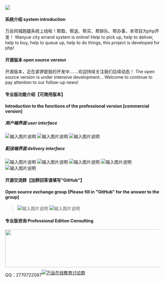 
 [![](https://img.shields.io/badge/QQ%E7%BE%A4-995910672-green)](https://qm.qq.com/cgi-bin/qm/qr?k=JShAyXeoKqg2lWFEUSElxELImhjeMG4y&jump_from=webapi)


#### 系统介绍 system introduction
万岳同城跑腿系统上线啦！帮取、帮送、帮买、帮排队、帮办事，本项目为php开发！
Wanyue city errand system is online! Help to pick up, help to deliver, help to buy, help to queue up, help to do things, this project is developed for php!

#### 开源版本 open source version
开源版本，正在紧锣密鼓的开发中.......欢迎持续关注我们后续动态！
The open source version is under intensive development... Welcome to continue to pay attention to our follow-up news!


#### 专业版功能介绍【可商用版本】
#### Introduction to the functions of the professional version [commercial version]

##### 用户端界面 user interface
![输入图片说明](https://gitee.com/WanYueKeJi_343188225/city-running-system/raw/master/%E7%94%A8%E6%88%B7%E7%AB%AF/%E5%BE%AE%E4%BF%A1%E6%88%AA%E5%9B%BE_20220128100637.png)
![输入图片说明](https://gitee.com/WanYueKeJi_343188225/city-running-system/raw/master/%E7%94%A8%E6%88%B7%E7%AB%AF/%E5%BE%AE%E4%BF%A1%E6%88%AA%E5%9B%BE_20220128100721.png)
![输入图片说明](https://gitee.com/WanYueKeJi_343188225/city-running-system/raw/master/%E7%94%A8%E6%88%B7%E7%AB%AF/%E5%BE%AE%E4%BF%A1%E6%88%AA%E5%9B%BE_20220128100732.png)

##### 配送端界面 delivery interface
![输入图片说明](https://gitee.com/WanYueKeJi_343188225/city-running-system/raw/master/%E9%85%8D%E9%80%81%E7%AB%AF%E6%95%88%E6%9E%9C%E5%9B%BE/%E5%BE%AE%E4%BF%A1%E6%88%AA%E5%9B%BE_20220128154138.png)
![输入图片说明](https://gitee.com/WanYueKeJi_343188225/city-running-system/raw/master/%E9%85%8D%E9%80%81%E7%AB%AF%E6%95%88%E6%9E%9C%E5%9B%BE/%E5%BE%AE%E4%BF%A1%E6%88%AA%E5%9B%BE_20220128154211.png)
![输入图片说明](https://gitee.com/WanYueKeJi_343188225/city-running-system/raw/master/%E9%85%8D%E9%80%81%E7%AB%AF%E6%95%88%E6%9E%9C%E5%9B%BE/%E5%BE%AE%E4%BF%A1%E6%88%AA%E5%9B%BE_20220128154241.png)
![输入图片说明](https://gitee.com/WanYueKeJi_343188225/city-running-system/raw/master/%E9%85%8D%E9%80%81%E7%AB%AF%E6%95%88%E6%9E%9C%E5%9B%BE/%E5%BE%AE%E4%BF%A1%E6%88%AA%E5%9B%BE_20220128154339.png)
![输入图片说明](https://gitee.com/WanYueKeJi_343188225/city-running-system/raw/master/%E9%85%8D%E9%80%81%E7%AB%AF%E6%95%88%E6%9E%9C%E5%9B%BE/%E5%BE%AE%E4%BF%A1%E6%88%AA%E5%9B%BE_20220128154420.png)

####  开源交流群【加群回答请填写“GitHub”】
####  Open source exchange group [Please fill in "GitHub" for the answer to the group]

> ![输入图片说明](https://gitee.com/WanYueKeJi/wanyue_education_web/raw/master/%E4%B8%87%E5%B2%B3%E7%A7%91%E6%8A%80%E5%BC%80%E6%BA%90%E8%AE%A8%E8%AE%BA10%E7%BE%A4%E7%BE%A4%E8%81%8A%E4%BA%8C%E7%BB%B4%E7%A0%81.png)  ![输入图片说明](https://gitee.com/WanYueKeJi/wanyue_education_web/raw/master/%E4%B8%87%E5%B2%B3%E7%A7%91%E6%8A%80%E5%BC%80%E6%BA%90%E8%AE%A8%E8%AE%BA15%E7%BE%A4%E7%BE%A4%E8%81%8A%E4%BA%8C%E7%BB%B4%E7%A0%81.png)

####  专业版咨询 Professional Edition Consulting
<div style='height: 130px'>
        <img class="kefu_weixin" style="float:left;" src="https://gitee.com/WanYueKeJi/wanyue_education_uniapp/raw/newone/pages/%E5%BC%A0%E7%9A%93%E5%BC%80%E6%BA%90.png" width="602" height="123"/>
        <div style="float:left;">
            <p>QQ：2770722087</p>
        </div>
    </div>
    <a target="_blank" href="https://qm.qq.com/cgi-bin/qm/qr?k=JShAyXeoKqg2lWFEUSElxELImhjeMG4y&jump_from=webapi"><img border="0" src="https://images.gitee.com/uploads/images/2021/0317/100424_072ee536_8543696.png" alt="万岳在线教育讨论群" title="万岳在线教育讨论群"></a> 
